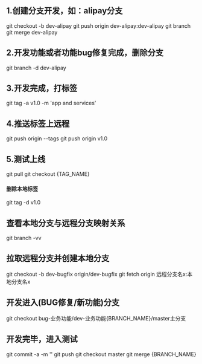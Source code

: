 ## 1.创建分支开发，如：alipay分支
git checkout -b dev-alipay
git push origin dev-alipay:dev-alipay
git branch
git merge dev-alipay

## 2.开发功能或者功能bug修复完成，删除分支
git branch -d dev-alipay

## 3.开发完成，打标签
git tag -a v1.0 -m 'app and services'

## 4.推送标签上远程
git push origin --tags
git push origin v1.0

## 5.测试上线
git pull
git checkout {TAG_NAME}

#### 删除本地标签
git tag -d v1.0

## 查看本地分支与远程分支映射关系
git branch -vv

## 拉取远程分支并创建本地分支
git checkout -b dev-bugfix origin/dev-bugfix
git fetch origin 远程分支名x:本地分支名x

## 开发进入(BUG修复/新功能)分支
git checkout bug-业务功能/dev-业务功能{BRANCH_NAME}/master主分支

## 开发完毕，进入测试
git commit -a -m ''
git push
git checkout master
git merge {BRANCH_NAME}
